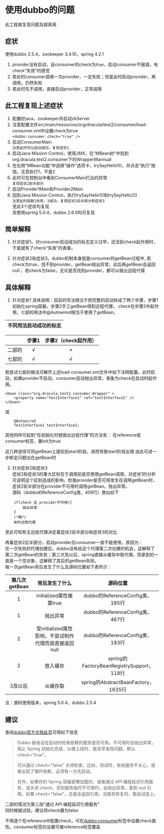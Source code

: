 # 使用dubbo的问题

此工程做复现问题及探索用

## 症状

使用dubbo 2.5.4，zookeeper 3.4.10，spring 4.2.1
1. provider没有启动，且consumer的check为true，启动consumer不报错，有check“失效”的感觉
1. 若此时consumer调用一次provider，一定失败；但是此时启动provider，再调用，仍然失败
1. 若此时先不调用，直接启动provider，正常调用

## 此工程复现上述症状

1. 配置好java，zookeeper并启动zkServer
1. 注意配置文件src/main/resources/org/dracula/test2/consumer/load-consumer.xml中设置check为true  
```<dubbo:consumer check="true" />```
1. 启动ConsumerMain  
```注意此时可以启动成功，复现症状1```
1. 启动Java Mission Control，使用JMX，在“MBean树”中找到org.dracula.test2.consumer下的WrapperMannual
1. 在右侧“MBean功能”中选择“操作”选项卡，trySayHello1()，并点击“执行”按钮。注意执行1，不是2
1. 此时可在控制台中看到ConsumerMain打出的异常  
```复现症状2前半部分```
1. 启动Provider1Main和Provider2Main
1. 回到Java Mission Control，执行trySayHello1()和trySayHello2()  
```注意此时函数1失败，2成功，复现症状2后半部分和症状3```  
至此3个症状均复现  
另使用spring 5.0.4，dubbo 2.6.0均可复现

## 简单解释

1. 针对症状1。对consumer启动成功的标志定义过早，还没到check起作用时，于是就有了check“失效”的表象。  

2. 针对症状2和症状3。dubbo机制本身就是consumer的getBean过程中,
若check为true，找不到provider，getBean抛出异常，此后再getBean会返回null；
若check为false，无论是否找到provider，都可以做出远程代理

## 具体解释

1. 针对症状1
具体说明：目前的写法相当于把完整的启动拆成了两个步骤，步骤1初始化spring容器，步骤2手工getBean得到远程代理。
check在步骤2中起作用，七部的用法中@Autowired相当于使用了getBean。  

|不同用法启动成功的标志|
|:---:|

|     | 步骤1 | 步骤2（check起作用） |
|:---:|:----:|:------------------:|
| 二部的 | √ | × |
| 七部的 | √ | √ |

若尝试七部的做法可解开上述load-consumer.xml文件中如下注释配置。此时启动，如果provider不启动，consumer启动抛出异常，表象为check在启动时起作用。
```    
<bean class="org.dracula.test2.consumer.Wrapper" >
    <property name="testInterface1" ref="testInterface1" />
</bean>
```
或
```
    @Autowired
    TestInterface1 testInterface1;
```
其他同样可起到“在初始化时就做出远程代理”的方法有：
在reference或consumer标签，置init为true  

这几种途径可将getBean上提前到start阶段，进而导致start阶段出错
由此可进一步断定问题出在getBean时

2. 针对症状2和症状3  
症状2和症状3的重大区别在于调用前是否使用getBean调用，对症状1的分析可说明这个区别造成的影响，检查provider是否可用发生在调用getBean时，症状2前半部分在provider不可用时调用getBean，抛出异常。  
源码（dubbo的ReferenceConfig类，406行）类似如下
```
    if(check 且 provider不可用){
        抛出异常
    }
    /*略*/
    制作远程代理
```
至此可知有无远程代理决定着症状2前半部分和症状3的对比  
  
再看症状2后半部分，启动provider后consumer一直不能使用，原因为：  
在一次失败的代理创建后，dubbo没有给这个代理第二次创建的机会，这解释了第二次getBean的失败；第三次及以后，spring直接从缓存中取代理，而拿到的一直是一个空对象，这解释了其后的getBean失败。  
每一次getBean背后发生了什么及源码位置如下表所示：

|第几次getBean|背后发生了什么|源码位置|
|:---:|:---:|:---:|
|1|initialized属性被置true|dubbo的ReferenceConfig类，185行|
|1|抛出异常|dubbo的ReferenceConfig类，467行|
|2|受initialized属性影响，不尝试制作代理而是直接返回null|dubbo的ReferenceConfig类，183行|
|2|放入缓存|spring的FactoryBeanRegistrySupport，118行|
|3及以后|从缓存取|spring的AbstractBeanFactory，1635行|
注：源码使用版本，spring 5.0.4，dubbo 2.5.4


## 建议

查阅[dubbo官方文档此页](http://dubbo.apache.org/#!/docs/user/demos/preflight-check.md?lang=zh-cn)可得如下信息
>Dubbo 缺省会在启动时检查依赖的服务是否可用，不可用时会抛出异常，阻止 Spring 初始化完成，以便上线时，能及早发现问题，默认 check="true"。

>可以通过 check="false" 关闭检查，比如，测试时，有些服务不关心，或者出现了循环依赖，必须有一方先启动。

>另外，如果你的 Spring 容器是懒加载的，或者通过 API 编程延迟引用服务，请关闭 check，否则服务临时不可用时，会抛出异常，拿到 null 引用，如果 check="false"，总是会返回引用，当服务恢复时，能自动连上。

二部的情况为第三段“通过 API 编程延迟引用服务”  
同时根据试验，建议将check置为false

不用逐个在reference中配置check，可在<dubbo:consumer>标签中设置check属性。consumer标签的设置可被reference标签覆盖
